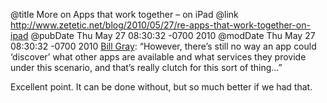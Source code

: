 @title More on Apps that work together – on iPad
@link http://www.zetetic.net/blog/2010/05/27/re-apps-that-work-together-on-ipad
@pubDate Thu May 27 08:30:32 -0700 2010
@modDate Thu May 27 08:30:32 -0700 2010
<a href="http://www.zetetic.net/blog/2010/05/27/re-apps-that-work-together-on-ipad">Bill Gray</a>: “However, there’s still no way an app could ‘discover’ what other apps are available and what services they provide under this scenario, and that’s really clutch for this sort of thing...”

Excellent point. It can be done without, but so much better if we had that.
